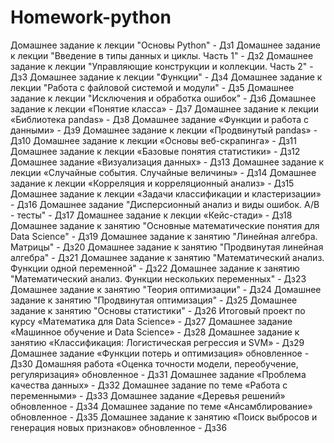 # Homework-python
Домашнее задание к лекции "Основы Python" - Дз1
Домашнее задание к лекции "Введение в типы данных и циклы. Часть 1" - Дз2
Домашнее задание к лекции "Управляющие конструкции и коллекции. Часть 2" - Дз3
Домашнее задание к лекции "Функции" - Дз4
Домашнее задание к лекции "Работа с файловой системой и модули" - Дз5
Домашнее задание к лекции "Исключения и обработка ошибок" - Дз6
Домашнее задание к лекции «Понятие класса» - Дз7
Домашнее задание к лекции «Библиотека pandas» - Дз8
Домашнее задание «Функции и работа с данными» - Дз9
Домашнее задание к лекции «Продвинутый pandas» - Дз10
Домашнее задание к лекции «Основы веб-скрапинга» - Дз11
Домашнее задание к лекции «Базовые понятия статистики» - Дз12
Домашнее задание «Визуализация данных» - Дз13
Домашнее задание к лекции «Случайные события. Случайные величины» - Дз14
Домашнее задание к лекции «Корреляция и корреляционный анализ» - Дз15
Домашнее задание к лекции «Задачи классификации и кластеризации» - Дз16
Домашнее задание "Дисперсионный анализ и виды ошибок. А/В - тесты" - Дз17
Домашнее задание к лекции «Кейс-стади» - Дз18
Домашнее задание к занятию "Основные математические понятия для Data Science" - Дз19
Домашнее задание к занятию "Линейная алгебра. Матрицы" - Дз20
Домашнее задание к занятию "Продвинутая линейная алгебра" - Дз21
Домашнее задание к занятию "Математический анализ. Функции одной переменной" - Дз22
Домашнее задание к занятию "Математический анализ. Функции нескольких переменных" - Дз23
Домашнее задание к занятию "Теория оптимизации" - Дз24
Домашнее задание к занятию "Продвинутая оптимизация" - Дз25
Домашнее задание к занятию "Основы статистики" - Дз26
Итоговый проект по курсу «Математика для Data Science» - Дз27
Домашнее задание «Машинное обучение и Data Science» - Дз28
Домашнее задание к занятию «Классификация: Логистическая регрессия и SVM» - Дз29
Домашнее задание «Функции потерь и оптимизация» обновленное - Дз30
Домашняя работа «Оценка точности модели, переобучение, регуляризация» обновленное - Дз31
Домашнее задание «Проблема качества данных» - Дз32
Домашнее задание по теме «Работа с переменными» - Дз33
Домашнее задание «Деревья решений» обновленное - Дз34
Домашнее задание по теме «Ансамблирование» обновленное - Дз35
Домашнее задание к занятию «Поиск выбросов и генерация новых признаков» обновленное - Дз36
